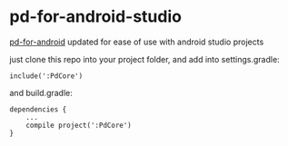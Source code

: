 # pd-for-android-studio
[pd-for-android](https://github.com/libpd/pd-for-android) updated for ease of use with android studio projects

just clone this repo into your project folder, and add into settings.gradle:

```
include(':PdCore')
```

and build.gradle:

```
dependencies {
    ...
    compile project(':PdCore')
}
```
